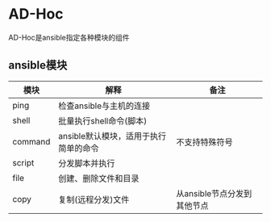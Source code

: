 # AD-Hoc
AD-Hoc是ansible指定各种模块的组件

## ansible模块
| 模块    | 解释                                  | 备注                    |
| ------- | ------------------------------------- | ----------------------- |
| ping    | 检查ansible与主机的连接               |                         |
| shell   | 批量执行shell命令(脚本)               |                         |
| command | ansible默认模块，适用于执行简单的命令 | 不支持特殊符号          |
| script  | 分发脚本并执行                        |                         |
| file    | 创建、删除文件和目录                  |                         |
| copy    | 复制(远程分发)文件                    | 从ansible节点分发到其他节点 |